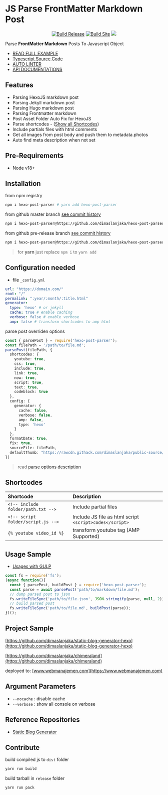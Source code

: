 # JS Parse FrontMatter Markdown Post

<div id="shields" align="center">

[![Build Release](https://github.com/dimaslanjaka/hexo-post-parser/actions/workflows/build-release.yml/badge.svg)](https://github.com/dimaslanjaka/hexo-post-parser/actions/workflows/build-release.yml?label=Stars&color=gold&logo=github&logoColor=white&labelColor=464646&style=for-the-badge)
[![Build Site](https://github.com/dimaslanjaka/static-blog-generator-hexo/actions/workflows/build-site.yml/badge.svg)](https://github.com/dimaslanjaka/static-blog-generator-hexo/actions/workflows/build-site.yml?label=Stars&color=gold&logo=github&logoColor=white&labelColor=464646&style=for-the-badge)
[![](https://img.shields.io/github/commit-activity/m/dimaslanjaka/hexo-post-parser?label=Commits&logo=github&logoColor=white&labelColor=464646&style=for-the-badge)](https://github.com/kudoai/chatgpt.js/commits/main)

</div>

Parse **FrontMatter Markdown** Posts To Javascript Object

- [READ FULL EXAMPLE](https://github.com/dimaslanjaka/hexo-post-parser/tree/master/tests)
- [Typescript Source Code](https://github.com/dimaslanjaka/hexo-post-parser/tree/master/src)
- [AUTO LINTER](https://www.webmanajemen.com/NodeJS/eslint-prettier-typescript-vscode.html)
- [API DOCUMENTATIONS](https://www.webmanajemen.com/docs/hexo-post-parser/modules.html)

## Features
- Parsing HexoJS markdown post
- Parsing Jekyll markdown post
- Parsing Hugo markdown post
- Parsing Frontmatter markdown
- Post Asset Folder Auto Fix for HexoJS
- Parse shortcodes - ([Show all Shortcodes](#shortcodes))
- Include partials files with html comments
- Get all images from post body and push them to metadata.photos
- Auto find meta description when not set

## Pre-Requirements
- Node v18+

## Installation

from npm registry

```bash
npm i hexo-post-parser # yarn add hexo-post-parser
```

from github master branch [see commit history](https://github.com/dimaslanjaka/hexo-shortcodes/commits/master)

```bash
npm i hexo-post-parser@https://github.com/dimaslanjaka/hexo-post-parser/tarball/COMMIT_HASH
```

from github pre-release branch [see commit history](https://github.com/dimaslanjaka/hexo-shortcodes/commits/pre-release)

```bash
npm i hexo-post-parser@https://github.com/dimaslanjaka/hexo-post-parser/raw/COMMIT_HASH/release/hexo-post-parser.tgz
```

> for **yarn** just replace `npm i` to `yarn add`

## Configuration needed
- file `_config.yml`

```yaml
url: "https://domain.com/"
root: "/"
permalink: ":year/:month/:title.html"
generator:
  type: 'hexo' # or jekyll
  cache: true # enable caching
  verbose: false # enable verbose
  amp: false # transform shortcodes to amp html
```

parse post overriden options

```typescript
const { parsePost } = require('hexo-post-parser');
const filePath = '/path/to/file.md';
parsePost(filePath, {
  shortcodes: {
    youtube: true,
    css: true,
    include: true,
    link: true,
    now: true,
    script: true,
    text: true,
    codeblock: true
  },
  config: {
    generator: {
      cache: false,
      verbose: false,
      amp: false,
      type: 'hexo'
    }
  },
  formatDate: true,
  fix: true,
  sourceFile: filePath,
  defaultThumb: "https://rawcdn.githack.com/dimaslanjaka/public-source/6a0117ddb2ea327c80dbcc7327cceca1e1b7794e/images/no-image-svgrepo-com.svg"
})
```

> read [parse options description](https://github.com/dimaslanjaka/hexo-post-parser/blob/master/src/types/parseOptions.ts)

## Shortcodes

| Shortcode | Description |
| :--- | :--- |
| `<!-- include folder/path.txt -->` | Include partial files |
| `<!-- script folder/script.js -->` | Include JS file as html script `<script>codes</script>` |
| `{% youtube video_id %}` | transform youtube tag (AMP Supported) |

## Usage Sample

- [Usages with GULP](https://github.com/dimaslanjaka/static-blog-generator-hexo/blob/master/packages/gulp-sbg/src/gulp.post.ts)

```js
const fs = require('fs');
(async function(){
  const { parsePost, buildPost } = require('hexo-post-parser');
  const parse = await parsePost('path/to/markdown/file.md');
  // dump parsed post to json
  fs.writeFileSync('path/to/file.json', JSON.stringify(parse, null, 2));
  // build parsed post
  fs.writeFileSync('path/to/file.md', buildPost(parse));
})();
```

## Project Sample
[https://github.com/dimaslanjaka/static-blog-generator-hexo](https://github.com/dimaslanjaka/static-blog-generator-hexo)

[https://github.com/dimaslanjaka/chimeraland](https://github.com/dimaslanjaka/chimeraland)

deployed to: [www.webmanajemen.com](https://www.webmanajemen.com)

## Argument Parameters
- `--nocache` : disable cache
- `--verbose` : show all console on verbose

## Reference Repositories
- [Static Blog Generator](https://github.com/dimaslanjaka/static-blog-generator)

## Contribute
build compiled js to `dist` folder
```bash
yarn run build
```
build tarball in `release` folder
```bash
yarn run pack
```
